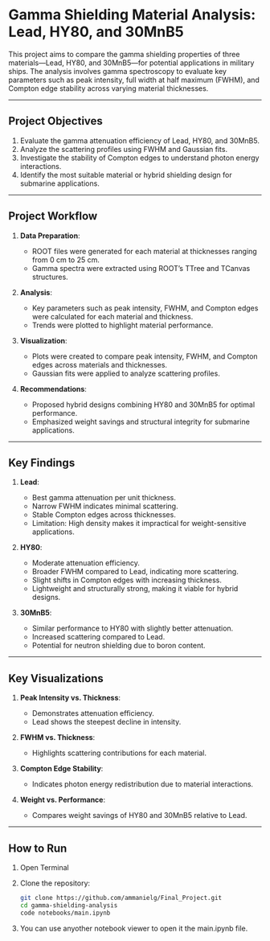 # Gamma Shielding Material Analysis: Lead, HY80, and 30MnB5

This project aims to compare the gamma shielding properties of three materials—Lead, HY80, and 30MnB5—for potential applications in military ships. The analysis involves gamma spectroscopy to evaluate key parameters such as peak intensity, full width at half maximum (FWHM), and Compton edge stability across varying material thicknesses.

---

## **Project Objectives**
1. Evaluate the gamma attenuation efficiency of Lead, HY80, and 30MnB5.
2. Analyze the scattering profiles using FWHM and Gaussian fits.
3. Investigate the stability of Compton edges to understand photon energy interactions.
4. Identify the most suitable material or hybrid shielding design for submarine applications.

---

## **Project Workflow**
1. **Data Preparation**:
   - ROOT files were generated for each material at thicknesses ranging from 0 cm to 25 cm.
   - Gamma spectra were extracted using ROOT’s TTree and TCanvas structures.

2. **Analysis**:
   - Key parameters such as peak intensity, FWHM, and Compton edges were calculated for each material and thickness.
   - Trends were plotted to highlight material performance.

3. **Visualization**:
   - Plots were created to compare peak intensity, FWHM, and Compton edges across materials and thicknesses.
   - Gaussian fits were applied to analyze scattering profiles.

4. **Recommendations**:
   - Proposed hybrid designs combining HY80 and 30MnB5 for optimal performance.
   - Emphasized weight savings and structural integrity for submarine applications.

---

## **Key Findings**
1. **Lead**:
   - Best gamma attenuation per unit thickness.
   - Narrow FWHM indicates minimal scattering.
   - Stable Compton edges across thicknesses.
   - Limitation: High density makes it impractical for weight-sensitive applications.

2. **HY80**:
   - Moderate attenuation efficiency.
   - Broader FWHM compared to Lead, indicating more scattering.
   - Slight shifts in Compton edges with increasing thickness.
   - Lightweight and structurally strong, making it viable for hybrid designs.

3. **30MnB5**:
   - Similar performance to HY80 with slightly better attenuation.
   - Increased scattering compared to Lead.
   - Potential for neutron shielding due to boron content.

---

## **Key Visualizations**
1. **Peak Intensity vs. Thickness**:
   - Demonstrates attenuation efficiency.
   - Lead shows the steepest decline in intensity.

2. **FWHM vs. Thickness**:
   - Highlights scattering contributions for each material.

3. **Compton Edge Stability**:
   - Indicates photon energy redistribution due to material interactions.

4. **Weight vs. Performance**:
   - Compares weight savings of HY80 and 30MnB5 relative to Lead.

---

## **How to Run**
1. Open Terminal

2. Clone the repository:
    ```bash
    git clone https://github.com/ammanielg/Final_Project.git
    cd gamma-shielding-analysis
    code notebooks/main.ipynb

3. You can use anyother notebook viewer to open it the main.ipynb file.

